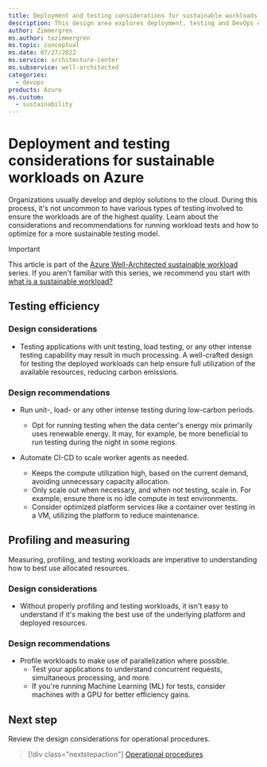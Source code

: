 ```yaml
---
title: Deployment and testing considerations for sustainable workloads on Azure
description: This design area explores deployment, testing and DevOps considerations for sustainable workloads on Azure.
author: Zimmergren
ms.author: tozimmergren
ms.topic: conceptual
ms.date: 07/27/2022
ms.service: architecture-center
ms.subservice: well-architected
categories: 
  - devops
products: Azure
ms.custom:
  - sustainability
---
```


# Deployment and testing considerations for sustainable workloads on Azure

Organizations usually develop and deploy solutions to the cloud. During this process, it's not uncommon to have various types of testing involved to ensure the workloads are of the highest quality. Learn about the considerations and recommendations for running workload tests and how to optimize for a more sustainable testing model.

> [!IMPORTANT]
> This article is part of the [Azure Well-Architected sustainable workload](index.yml) series. If you aren't familiar with this series, we recommend you start with [what is a sustainable workload?](sustainability-get-started.md#what-is-a-sustainable-workload)

## Testing efficiency

### Design considerations

- Testing applications with unit testing, load testing, or any other intense testing capability may result in much processing. A well-crafted design for testing the deployed workloads can help ensure full utilization of the available resources, reducing carbon emissions.

### Design recommendations

- Run unit-, load- or any other intense testing during low-carbon periods.
  - Opt for running testing when the data center's energy mix primarily uses renewable energy. It may, for example, be more beneficial to run testing during the night in some regions.

- Automate CI-CD to scale worker agents as needed.
  - Keeps the compute utilization high, based on the current demand, avoiding unnecessary capacity allocation.
  - Only scale out when necessary, and when not testing, scale in. For example, ensure there is no idle compute in test environments.
  - Consider optimized platform services like a container over testing in a VM, utilizing the platform to reduce maintenance.

## Profiling and measuring

Measuring, profiling, and testing workloads are imperative to understanding how to best use allocated resources.

### Design considerations

- Without properly profiling and testing workloads, it isn't easy to understand if it's making the best use of the underlying platform and deployed resources.

### Design recommendations

- Profile workloads to make use of parallelization where possible.
  - Test your applications to understand concurrent requests, simultaneous processing, and more.
  - If you're running Machine Learning (ML) for tests, consider machines with a GPU for better efficiency gains.

## Next step

Review the design considerations for operational procedures.

> [!div class="nextstepaction"]
> [Operational procedures](sustainability-operational-procedures.md)
